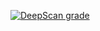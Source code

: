 [![DeepScan grade](https://deepscan.io/api/teams/18313/projects/21638/branches/627491/badge/grade.svg)](https://deepscan.io/dashboard#view=project&tid=18313&pid=21638&bid=627491)
